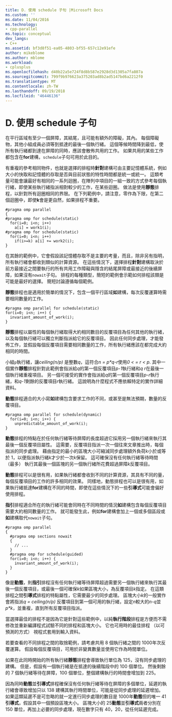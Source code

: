 ```yaml
---
title: D. 使用 schedule 子句 |Microsoft Docs
ms.custom: ''
ms.date: 11/04/2016
ms.technology:
- cpp-parallel
ms.topic: conceptual
dev_langs:
- C++
ms.assetid: bf3d8f51-ea05-4803-bf55-657c12e91efe
author: mikeblome
ms.author: mblome
ms.workload:
- cplusplus
ms.openlocfilehash: d40b22a5e724f8d8b587e2928d3d1305a7fa807a
ms.sourcegitcommit: 799f9b976623a375203ad8b2ad5147bd6a2212f0
ms.translationtype: MT
ms.contentlocale: zh-TW
ms.lasthandoff: 09/19/2018
ms.locfileid: "46446136"
---
```

# <a name="d-using-the-schedule-clause"></a>D. 使用 schedule 子句

在平行區域有至少一個屏障，其結尾，且可能有額外的障礙，其內。 每個障礙物，其他小組成員必須等到抵達的最後一個執行緒。 這個等候時間降到最低，使所有執行緒都到達在屏障的同時，應該會散佈共用的工作。 如果共用的某些工作都包含在**for**建構，`schedule`子句可用於此目的。

有重複的參考相同物件，也就是選擇的排程時**針對**建構可由主要記憶體系統，例如大小的快取和記憶體的存取是否與目前狀態的特性時間都是統一或統一。 這類考量可能會讓最好有相同的一系列迴圈，在陣列中項目的一組一致的方式參考每個執行緒，即使某些執行緒指派相對較少的工作，在某些迴圈。 做法是使用**靜態**排程，以針對所有迴圈相同的界限。 在下列範例中，請注意，零作為下限，在第二個迴圈中，即使**k**會是更自然，如果排程不重要。

```
#pragma omp parallel
{
#pragma omp for schedule(static)
  for(i=0; i<n; i++)
    a[i] = work1(i);
#pragma omp for schedule(static)
  for(i=0; i<n; i++)
    if(i>=k) a[i] += work2(i);
}
```

在其餘的範例中，它會假設該記憶體存取不是主要的考量，而且，除非另有指明，所有執行緒會都收到類似的計算資源。 在這些情況下，選擇排程**針對**建構取決於前方最接近之間要執行的所有共用工作障礙與隱含的結尾屏障或最接近的後續屏障，如果沒有`nowait`子句。 排程的每種類型，簡短的範例會示範如何排程該類是可能是最好的選擇。 簡短討論遵循每個範例。

**靜態**排程也是適用於簡單的情況下，包含一個平行區域**如**建構，每次反覆運算時需要相同數量的工作。

```
#pragma omp parallel for schedule(static)
for(i=0; i<n; i++) {
  invariant_amount_of_work(i);
}
```

**靜態**排程以屬性的每個執行緒取得大約相同數目的反覆項目為任何其他的執行緒，以及每個執行緒可以獨立判斷指派給它的反覆項目。 因此任何同步處理，才能發佈工作，並假設每個反覆項目需要相同數量的工作，所有執行緒應該在都完成大約相同的時間。

小組`p`執行緒，讓*ceiling(n/p)* 是整數*q*，這符合*n = p\*q-r*使用*0 < = r < p*. 其中一個實作**靜態**排程針對此範例會指派給*q*的第一個反覆項目*p-1*執行緒和*q r*在最後一個執行緒重複項目。  另一個可接受的實作會指派給*q*的第一個反覆項目*p-r*執行緒，和*q-1*剩餘的反覆項目*r*執行緒。 這說明為什麼程式不應依賴特定的實作詳細資料。

**動態**排程適合的大小寫**如**建構包含要求工作的不同，或甚至是無法預期，數量的反覆項目。

```
#pragma omp parallel for schedule(dynamic)
  for(i=0; i<n; i++) {
    unpredictable_amount_of_work(i);
}
```

**動態**排程的特點在於任何執行緒等待屏障的長度超過它採用另一個執行緒來執行其最後一個反覆項目屬性。 這需要，反覆項目指派一次一個往來文章推出時，每個指派的同步處理。 藉由指定的最小的區塊大小可縮減同步處理額外負荷*k*小於或等於 1，以便指派執行緒*k*才少於一次*k*保留。 這可確保沒有任何執行緒等待時間 （最多） 執行其最後一個區塊的另一個執行緒所花費超過屏障*k*反覆項目。

**動態**排程可以是很有用，如果執行緒都會收到不同的計算資源，其具有不同的量，每個反覆項目的工作的許多相同的效果。 同樣地，動態排程也可以是很有用，如果執行緒抵達**for**建構在不同的時間，即使在這些情況下的一些**引導式**可能會偏好使用排程。

**指引**排程適合所在的執行緒可能會同時在不同時間的情況**如**建構包含每個反覆項目需要大約相同數量的工作。 就可能發生此，例如**for**建構會加上一個或多個區段或**如**建構取代`nowait`子句。

```
#pragma omp parallel
{
  #pragma omp sections nowait
  {
    // ...
  }
  #pragma omp for schedule(guided)
  for(i=0; i<n; i++) {
    invariant_amount_of_work(i);
  }
}
```

像是**動態**，則**指引**排程沒有任何執行緒等待屏障超過需要另一個執行緒來執行其最後一個反覆項目，或最後一個可確保*k*如果區塊大小，為反覆項目*k*指定。 在這類排程之間**引導式**排程的特點屬性，它需要最少的同步處理。 區塊大小*k*的一般實作會將指派*q = ceiling(n/p)* 反覆項目到第一個可用的執行緒，設定*n*較大的*n-q*並*p\*k*，並重複，直到所有反覆項目指派。

當選擇最佳的排程不是因為它是針對這些範例中，以純**執行階段**排程是方便而不需修改並重新編譯程式試驗不同的排程和區塊大小。 它也可用時的最佳排程 （以可預測的方式） 視程式套用到輸入資料。

若要查看的不同排程之間的取捨範例，請考慮共用 8 個執行緒之間的 1000年次反覆運算。 假設每個反覆項目，可用於非變異數量並使用它作為時間單位。

如果在此同時開始的所有執行緒**靜態**排程會導致執行單位為 125，沒有同步處理的建構。 但是，假設有一個執行緒是在抵達的後續階段中的 100 個單位。 然後剩餘的 7 個執行緒等待在屏障，100 個單位，整個建構執行的時間會增加到 225。

因為同時**動態**並**引導式**排程確保沒有任何執行緒等待在屏障的多個單位，延遲的執行緒會導致增加只以 138 建構其執行時間單位，可能是從同步處理的延遲增加。 如果這類延遲不是可忽略的就一定進行同步處理的數目是 1000年**動態**但的唯一 41**引導式**，假設其中一個預設區塊大小。 區塊大小的 25**動態**並**引導式**兩者分別在 150 單位，再加上必要的同步處理，現在數字只有 40，20，從任何延遲完成。